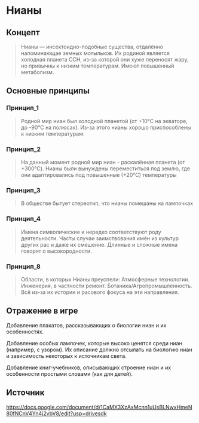 # Нианы

## Концепт
> Нианы — инсектоидно-подобные существа, отдалённо напоминающае земных мотыльков. Их родиной является холодная планета ССН, из-за которой они хуже переносят жару, но привычны к низким температурам. Имеют повышенный метаболизм. 
## Основные принципы

### Принцип_1
> Родной мир ниан был холодной планетой (от +10°C на экваторе, до -90°C на полюсах). Из-за этого нианы хорошо приспособлены к низким температурам.
### Принцип_2
> На данный момент родной мир ниан - раскалённая планета (от +300°C). Нианы были вынуждены переместиться под землю, где они адаптировались под повышенные (+20°C) температуры
### Принцип_3
> В обществе бытует стереотип, что нианы помешаны на лампочках
### Принцип_4
> Имена символические и нередко соответствуют роду деятельности. Часты случаи заимствования имён из культур других рас и даже их смешение. Длинные и сложные имена говорят о высокородности.
### Принцип_8
> Области, в которых Нианы преуспели:
> Атмосферные технологии.
> Инженерия, в частности ремонт.
> Ботаника/Агропромышленность.
> Всё из-за их истории и расового фокуса на эти направления.
## Отражение в игре
Добавление плакатов, рассказывающих о биологии ниан и их особенностях.

Добавление особых лампочек, которые высоко ценятся среди ниан (например, с узором). Их описание должно отсылать на биологию ниан и зависимость некоторых к источникам света.

Добавление книг-учебников, описывающих строение ниан и их особенности простыми словами (как для детей).

## Источник
https://docs.google.com/document/d/1CaMX3XzAxMcnn1uUsBLNwxHmeN80fNCnV4Yn4j2vbV8/edit?usp=drivesdk
